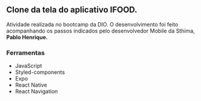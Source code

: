 ## Clone da tela do aplicativo IFOOD.

Atividade realizada no bootcamp da DIO. O desenvolvimento foi feito acompanhando os passos indicados pelo desenvolvedor Mobile da Sthima, **Pablo Henrique.**

### Ferramentas 
- JavaScript
- Styled-components 
- Expo
- React Native
- React Navigation